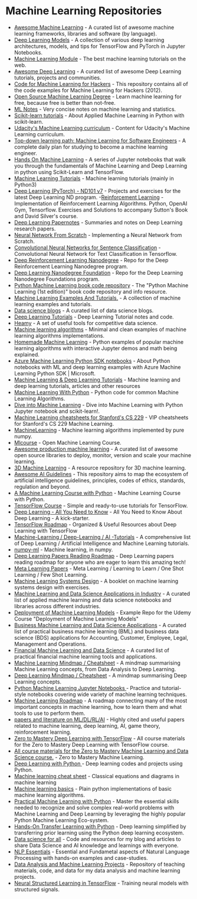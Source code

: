 # Machine Learning Repositories

- [Awesome Machine Learning](https://github.com/josephmisiti/awesome-machine-learning) - A curated list of awesome machine learning frameworks, libraries and software (by language). 
- [Deep Learning Models](https://github.com/rasbt/deeplearning-models) - A collection of various deep learning architectures, models, and tips for TensorFlow and PyTorch in Jupyter Notebooks.
- [Machine Learning Module](https://github.com/josephmisiti/machine-learning-module) - The best machine learning tutorials on the web.
- [Awesome Deep Learning](https://github.com/ChristosChristofidis/awesome-deep-learning) - A curated list of awesome Deep Learning tutorials, projects and communities.
- [Code for Machine Learning for Hackers](https://github.com/johnmyleswhite/ML_for_Hackers) - This repository contains all of the code examples for Machine Learning for Hackers (2012).
- [Open Source Machine Learning Degree](https://github.com/sjqtentacles/open-source-machine-learning-degree) - Learn machine learning for free, because free is better than not-free.
- [ML Notes](https://github.com/johnmyleswhite/MLNotes) - Very concise notes on machine learning and statistics.
- [Scikit-learn tutorials](https://github.com/mike-perdide/scikit-learn-tutorial) - About Applied Machine Learning in Python with scikit-learn.
- [Udacity's Machine Learning curriculum](https://github.com/udacity/machine-learning) - Content for Udacity's Machine Learning curriculum.
- [Top-down learning path: Machine Learning for Software Engineers](https://github.com/ZuzooVn/machine-learning-for-software-engineers) - A complete daily plan for studying to become a machine learning engineer.
- [Hands On Machine Learning](https://github.com/ageron/handson-ml) - A series of Jupyter notebooks that walk you through the fundamentals of Machine Learning and Deep Learning in python using Scikit-Learn and TensorFlow.
- [Machine Learning Tutorials](https://github.com/ethen8181/machine-learning) - Machine learning tutorials (mainly in Python3)
- [Deep Learning (PyTorch) - ND101 v7](https://github.com/udacity/deep-learning-v2-pytorch) - Projects and exercises for the latest Deep Learning ND program.
-[Reinforcement Learning](https://github.com/dennybritz/reinforcement-learning) - Implementation of Reinforcement Learning Algorithms. Python, OpenAI Gym, Tensorflow. Exercises and Solutions to accompany Sutton's Book and David Silver's course.
- [Deep Learning Papernotes](https://github.com/dennybritz/deeplearning-papernotes) - Summaries and notes on Deep Learning research papers.
- [Neural Network From Scratch](https://github.com/dennybritz/nn-from-scratch) - Implementing a Neural Network from Scratch.
- [Convolutional Neural Networks for Sentence Classification](https://github.com/dennybritz/cnn-text-classification-tf) - Convolutional Neural Network for Text Classification in Tensorflow.
- [Deep Reinforcement Learning Nanodegree](https://github.com/udacity/deep-reinforcement-learning) - Repo for the Deep Reinforcement Learning Nanodegree program.
- [Deep Learning Nanodegree Foundation](https://github.com/udacity/deep-learning) - Repo for the Deep Learning Nanodegree Foundations program.
- [Python Machine Learning book code repository](https://github.com/rasbt/python-machine-learning-book) - The "Python Machine Learning (1st edition)" book code repository and info resource.
- [Machine Learning Examples And Tutorials.](https://github.com/lazyprogrammer/machine_learning_examples) - A collection of machine learning examples and tutorials.
- [Data science blogs](https://github.com/rushter/data-science-blogs) - A curated list of data science blogs.
- [Deep Learning Tutorials](https://github.com/lisa-lab/DeepLearningTutorials) - Deep Learning Tutorial notes and code.
- [Heamy](https://github.com/rushter/heamy) - A set of useful tools for competitive data science.
- [Machine learning algorithms](https://github.com/rushter/MLAlgorithms) - Minimal and clean examples of machine learning algorithms implementations.
- [Homemade Machine Learning](https://github.com/trekhleb/homemade-machine-learning) - Python examples of popular machine learning algorithms with interactive Jupyter demos and math being explained.
- [Azure Machine Learning Python SDK notebooks](https://github.com/Azure/MachineLearningNotebooks) - About
Python notebooks with ML and deep learning examples with Azure Machine Learning Python SDK | Microsoft.
- [Machine Learning & Deep Learning Tutorials](https://github.com/ujjwalkarn/Machine-Learning-Tutorials) - Machine learning and deep learning tutorials, articles and other resources
- [Machine Learning With Python](https://github.com/susanli2016/Machine-Learning-with-Python) - Python code for common Machine Learning Algorithms.
- [Dive into Machine Learning](https://github.com/hangtwenty/dive-into-machine-learning) - Dive into Machine Learning with Python Jupyter notebook and scikit-learn!.
- [Machine Learning cheatsheets for Stanford's CS 229](https://github.com/afshinea/stanford-cs-229-machine-learning) - VIP cheatsheets for Stanford's CS 229 Machine Learning.
- [MachineLearning](https://github.com/carefree0910/MachineLearning) - Machine learning algorithms implemented by pure numpy.
- [Mlcourse](https://github.com/Yorko/mlcourse.ai) - Open Machine Learning Course.
- [Awesome production machine learning](https://github.com/EthicalML/awesome-production-machine-learning) - A curated list of awesome open source libraries to deploy, monitor, version and scale your machine learning.
- [3D Machine Learning](https://github.com/timzhang642/3D-Machine-Learning) - A resource repository for 3D machine learning.
- [Awesome AI Guidelines](https://github.com/EthicalML/awesome-artificial-intelligence-guidelines) - This repository aims to map the ecosystem of artificial intelligence guidelines, principles, codes of ethics, standards, regulation and beyond.
- [A Machine Learning Course with Python](https://github.com/instillai/machine-learning-course) - Machine Learning Course with Python.
- [TensorFlow Course](https://github.com/instillai/TensorFlow-Course) - Simple and ready-to-use tutorials for TensorFlow.
- [Deep Learning - All You Need to Know](https://github.com/instillai/deep-learning-roadmap) - All You Need to Know About Deep Learning - A kick-starter. 
- [TensorFlow Roadmap](https://github.com/instillai/TensorFlow-Roadmap) - Organized & Useful Resources about Deep Learning with TensorFlow
- [Machine-Learning / Deep-Learning / AI -Tutorials](https://github.com/TarrySingh/Artificial-Intelligence-Deep-Learning-Machine-Learning-Tutorials) - A comprehensive list of Deep Learning / Artificial Intelligence and Machine Learning tutorials.
- [numpy-ml](https://github.com/ddbourgin/numpy-ml) - Machine learning, in numpy. 
- [Deep Learning Papers Reading Roadmap](https://github.com/floodsung/Deep-Learning-Papers-Reading-Roadmap) - Deep Learning papers reading roadmap for anyone who are eager to learn this amazing tech!
- [Meta Learning Papers](https://github.com/floodsung/Meta-Learning-Papers) - Meta Learning / Learning to Learn / One Shot Learning / Few Shot Learning.
- [Machine Learning Systems Design](https://github.com/chiphuyen/machine-learning-systems-design) - A booklet on machine learning systems design with exercises.
- [Machine Learning and Data Science Applications in Industry](https://github.com/firmai/industry-machine-learning) - A curated list of applied machine learning and data science notebooks and libraries across different industries.
- [Deployment of Machine Learning Models](https://github.com/trainindata/deploying-machine-learning-models) - Example Repo for the Udemy Course "Deployment of Machine Learning Models"
- [Business Machine Learning and Data Science Applications](https://github.com/firmai/business-machine-learning) - A curated list of practical business machine learning (BML) and business data science (BDS) applications for Accounting, Customer, Employee, Legal, Management and Operations.
- [Financial Machine Learning and Data Science](https://github.com/firmai/financial-machine-learning) - A curated list of practical financial machine learning tools and applications.
- [Machine Learning Mindmap / Cheatsheet](https://github.com/dformoso/machine-learning-mindmap) - A mindmap summarising Machine Learning concepts, from Data Analysis to Deep Learning.
- [Deep Learning Mindmap / Cheatsheet](https://github.com/dformoso/deeplearning-mindmap) - A mindmap summarising Deep Learning concepts.
- [Python Machine Learning Jupyter Notebooks ](https://github.com/tirthajyoti/Machine-Learning-with-Python) - Practice and tutorial-style notebooks covering wide variety of machine learning techniques.
- [Machine Learning Roadmap](https://github.com/mrdbourke/machine-learning-roadmap) - A roadmap connecting many of the most important concepts in machine learning, how to learn them and what tools to use to perform them.
- [papers and literature on ML/DL/RL/AI](https://github.com/tirthajyoti/Papers-Literature-ML-DL-RL-AI) - Highly cited and useful papers related to machine learning, deep learning, AI, game theory, reinforcement learning.
- [Zero to Mastery Deep Learning with TensorFlow](https://github.com/mrdbourke/tensorflow-deep-learning) - All course materials for the Zero to Mastery Deep Learning with TensorFlow course.
- [All course materials for the Zero to Mastery Machine Learning and Data Science course.](https://github.com/mrdbourke/zero-to-mastery-ml) - Zero to Mastery Machine Learning.
- [Deep Learning with Python ](https://github.com/tirthajyoti/Deep-learning-with-Python) - Deep learning codes and projects using Python.
- [Machine learning cheat sheet](https://github.com/soulmachine/machine-learning-cheat-sheet) - Classical equations and diagrams in machine learning
- [Machine learning basics](https://github.com/zotroneneis/machine_learning_basics) - Plain python implementations of basic machine learning algorithms.
- [Practical Machine Learning with Python](https://github.com/dipanjanS/practical-machine-learning-with-python) - Master the essential skills needed to recognize and solve complex real-world problems with Machine Learning and Deep Learning by leveraging the highly popular Python Machine Learning Eco-system.
- [Hands-On Transfer Learning with Python](https://github.com/dipanjanS/hands-on-transfer-learning-with-python) - Deep learning simplified by transferring prior learning using the Python deep learning ecosystem.
- [Data science for all](https://github.com/dipanjanS/data_science_for_all) - Code and resources for my blog and articles to share Data Science and AI knowledge and learnings with everyone.
- [NLP Essentials](https://github.com/dipanjanS/nlp_essentials) - Essential and Fundametal aspects of Natural Language Processing with hands-on examples and case-studies. 
- [Data Analysis and Machine Learning Projects](https://github.com/rhiever/Data-Analysis-and-Machine-Learning-Projects) - Repository of teaching materials, code, and data for my data analysis and machine learning projects.
- [Neural Structured Learning in TensorFlow](https://github.com/tensorflow/neural-structured-learning) - Training neural models with structured signals.
